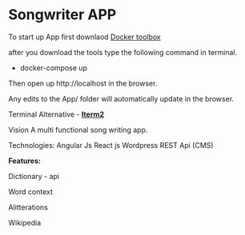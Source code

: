 # Songwriter APP

To start up App first downlaod
[Docker toolbox](https://www.docker.com/products/docker-toolbox)


after you download the tools type the following command in terminal.

- docker-compose up

Then open up http://localhost in the browser.

Any edits to the App/ folder will automatically update in the browser.

Terminal Alternative - [**Iterm2** ](https://www.iterm2.com/)

Vision
A multi functional song writing app.

Technologies:
Angular Js
React js
Wordpress REST Api (CMS)

**Features:**

Dictionary - api

Word context

Alitterations

Wikipedia
